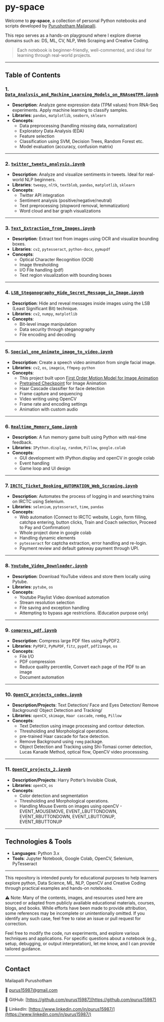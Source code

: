 # py-space


Welcome to **py-space**, a collection of personal Python notebooks and scripts developed by [Purushotham Mailapalli](https://github.com/purus15987).

This repo serves as a hands-on playground where I explore diverse domains such as: DS, ML, CV, NLP, Web Scraping and Creative Coding.


> Each notebook is beginner-friendly, well-commented, and ideal for learning through real-world projects.

---

## Table of Contents

### 1. [`Data_Analysis_and_Machine_Learning_Models_on_RNAseqTPM.ipynb`](./Data_Analysis_and_Machine_Learning_Models_on_RNAseqTPM.ipynb)

- **Description**: Analyze gene expression data (TPM values) from RNA-Seq experiments. Apply machine learning to classify samples.
- **Libraries**: `pandas`, `matplotlib`, `seaborn`, `sklearn`
- **Concepts**:
  - Data preprocessing (handling missing data, normalization)
  - Exploratory Data Analysis (EDA)
  - Feature selection
  - Classification using SVM, Decision Trees, Random Forest etc.
  - Model evaluation (accuracy, confusion matrix)

---

### 2. [`twitter_tweets_analysis.ipynb`](./twitter_tweets_analysis.ipynb)

- **Description**: Analyze and visualize sentiments in tweets. Ideal for real-world NLP beginners.
- **Libraries**: `tweepy`, `nltk`, `textblob`, `pandas`, `matplotlib`, `sklearn`
- **Concepts**:
  - Twitter API integration
  - Sentiment analysis (positive/negative/neutral)
  - Text preprocessing (stopword removal, lemmatization)
  - Word cloud and bar graph visualizations

---

### 3. [`Text_Extraction_from_Images.ipynb`](./Text_Extraction_from_Images.ipynb)

- **Description**: Extract text from images using OCR and visualize bounding boxes.
- **Libraries**: `cv2`, `pytesseract`, `python-docx`, `pymupdf`
- **Concepts**:
  - Optical Character Recognition (OCR)
  - Image thresholding
  - I/O File handling (pdf)
  - Text region visualization with bounding boxes

---

### 4. [`LSB_Steganography_Hide_Secret_Message_in_Image.ipynb`](./LSB_Steganography_Hide_Secret_Message_in_Image.ipynb)

- **Description**: Hide and reveal messages inside images using the LSB (Least Significant Bit) technique.
- **Libraries**: `cv2`, `numpy`, `matplotlib`
- **Concepts**:
  - Bit-level image manipulation
  - Data security through steganography
  - File encoding and decoding

---

### 5. [`Special_one_Animate_image_to_video.ipynb`](./Special_one_Animate_image_to_video.ipynb)

- **Description**: Create a speech video animation from single facial image.
- **Libraries**: `cv2`, `os`, `imageio`, `ffmpeg-python`
- **Concepts**:
  - This project built upon [First Order Motion Model for Image Animation](https://github.com/AliaksandrSiarohin/first-order-model)
  - [Pretrained Checkpoint](https://drive.google.com/uc?id=1L8P-hpBhZi8Q_1vP2KlQ4N6dvlzpYBvZ/vox-adv-cpk.pth.tar) for Image Animation
  - Haar Cascade classifier for face detection
  - Frame capture and sequencing
  - Video writing using OpenCV
  - Frame rate and encoding settings
  - Animation with custom audio

---

### 6. [`Realtime_Memory_Game.ipynb`](./Realtime_Memory_Game.ipynb)

- **Description**: A fun memory game built using Python with real-time feedback.
- **Libraries**: `IPython.display`, `random`, `Pillow`, `google.colab`
- **Concepts**:
  - GUI development with IPython.display and openCV in google colab
  - Event handling
  - Game loop and UI design

---

### 7. [`IRCTC_Ticket_Booking_AUTOMATION_Web_Scraping.ipynb`](./IRCTC_Ticket_Booking_AUTOMATION_Web_Scraping.ipynb)

- **Description**: Automates the process of logging in and searching trains on IRCTC using Selenium.
- **Libraries**: `selenium`, `pytesseract`, `time`, `pandas`
- **Concepts**:
  - Web automation (Connect to IRCTC website, Login, form filling, catchpa entering, button clicks, Train and Coach selection, Proceed to Pay and Confirmation)
  - Whole project done in google colab
  - Handling dynamic elements
  - `pytesseract` for captcha extraction, error handling and re-login.
  - Payment review and default gateway payment through UPI.

---

### 8. [`Youtube_Video_Downloader.ipynb`](./Youtube_Video_Downloader.ipynb)

- **Description**: Download YouTube videos and store them locally using Pytube.
- **Libraries**: `pytube`, `os`
- **Concepts**:
  - Youtube Playlist Video download automation
  - Stream resolution selection
  - File saving and exception handling
  - Attempting to bypass age restrictions. (Education purpose only)

---

### 9. [`compress_pdf.ipynb`](./compress_pdf.ipynb)

- **Description**: Compress large PDF files using PyPDF2.
- **Libraries**: `PyPDF2`, `PyMuPDF`, `fitz`, `pypdf`, `pdf2image`, `os`
- **Concepts**:
  - File I/O
  - PDF compression
  - Reduce quality percentile, Convert each page of the PDF to an image
  - Document automation

---

### 10. [`OpenCV_projects_codes.ipynb`](./OpenCV_projects_codes.ipynb)

- **Description/Projects**: Text Detection/ Face and Eyes Detection/ Remove Background/ Object Detection and Tracking/ 
- **Libraries**: `openCV`, `skimage`, `Haar cascade`, `rembg`, `Pillow`
- **Concepts**:
  - Text Detection using image processing and contour detection.
  - Thresholding and Morphological operations.
  - pre-trained Haar cascade for face detection.
  - Remove Background using `remg` package.
  - Object Detection and Tracking using Shi-Tomasi corner detection, Lucas Kanade Method, optical flow, OpenCV video processsing.

---


### 11. [`OpenCV_projects_2.ipynb`](./OpenCV_projects_2.ipynb)

- **Description/Projects**: Harry Potter’s Invisible Cloak, 
- **Libraries**: `openCV`, `os`
- **Concepts**:
  - Color detection and segmentation
  - Thresholding and Morphological operations.
  - Handling Mouse Events on images using openCV - EVENT_MOUSEMOVE, EVENT_LBUTTONDOWN, EVENT_RBUTTONDOWN, EVENT_LBUTTONUP, EVENT_RBUTTONUP

---


## Technologies & Tools

- **Languages**: Python 3.x
- **Tools**: Jupyter Notebook, Google Colab, OpenCV, Selenium, PyTesseract

---
This repository is intended purely for educational purposes to help learners explore python, Data Science, ML, NLP, OpenCV and Creative Coding through practical examples and hands-on notebooks.

  ⚠️ Note: Many of the contents, images, and resources used here are sourced or adapted from publicly available educational materials, courses, blogs, and books. While efforts have been made to provide attribution, some references may be incomplete or unintentionally omitted. If you identify any such case, feel free to raise an issue or pull request for correction.

Feel free to modify the code, run experiments, and explore various techniques and applications. For specific questions about a notebook (e.g., setup, debugging, or output interpretation), let me know, and I can provide tailored guidance.


---


## Contact

Mailapalli Purushotham

📧 [purus15987@gmail.com](mailto:purus15987@gmail.com)

🔗 GitHub: [https://github.com/purus15987](https://github.com/purus15987)

🔗 LinkedIn: [https://www.linkedin.com/in/purus15987/](https://www.linkedin.com/in/purus15987/)
